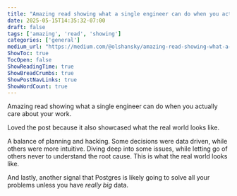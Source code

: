 ```yaml
---
title: "Amazing read showing what a single engineer can do when you actually care about your work."
date: 2025-05-15T14:35:32-07:00
draft: false
tags: ['amazing', 'read', 'showing']
categories: ['general']
medium_url: "https://medium.com/@olshansky/amazing-read-showing-what-a-single-engineer-can-do-when-you-actually-care-about-your-work-c08b594c0ef0"
ShowToc: true
TocOpen: false
ShowReadingTime: true
ShowBreadCrumbs: true
ShowPostNavLinks: true
ShowWordCount: true
---
```


Amazing read showing what a single engineer can do when you actually care about your work.

Loved the post because it also showcased what the real world looks like.

A balance of planning and hacking. Some decisions were data driven, while others were more intuitive. Diving deep into some issues, while letting go of others never to understand the root cause. This is what the real world looks like.

And lastly, another signal that Postgres is likely going to solve all your problems unless you have *really big* data.